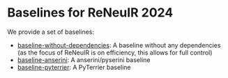 # Baselines for ReNeuIR 2024

We provide a set of baselines:

- [baseline-without-dependencies](baseline-without-dependencies): A baseline without any dependencies (as the focus of ReNeuIR is on efficiency, this allows for full control)
- [baseline-anserini](baseline-anserini): A anserini/pyserini baseline
- [baseline-pyterrier](baseline-pyterrier): A PyTerrier baseline

